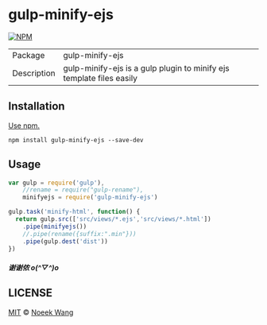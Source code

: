 # gulp-minify-ejs

[![NPM](https://nodei.co/npm/gulp-minify-ejs.png?downloads=true&downloadRank=true&stars=true)](https://nodei.co/npm/gulp-minify-ejs/)

<table>
<tr>
<td>Package</td><td>gulp-minify-ejs</td>
</tr>
<tr>
<td>Description</td>
<td>gulp-minify-ejs is a gulp plugin to minify ejs template files easily</td>
</tr>
</table>

## Installation

[Use npm.](https://docs.npmjs.com/cli/install)

```
npm install gulp-minify-ejs --save-dev 
```

## Usage

```javascript
var gulp = require('gulp'),
    //rename = require("gulp-rename"),
    minifyejs = require('gulp-minify-ejs')

gulp.task('minify-html', function() {
  return gulp.src(['src/views/*.ejs','src/views/*.html'])
    .pipe(minifyejs())
    //.pipe(rename({suffix:".min"}))
    .pipe(gulp.dest('dist'))
})
```
##### 谢谢侬 o(^▽^)o 
## LICENSE

[MIT](./LICENSE) © [Noeek Wang](https://github.com/noeek)

 
